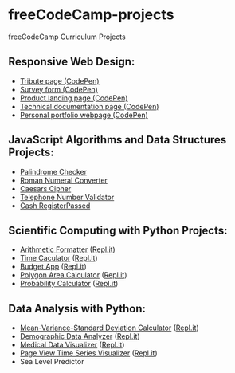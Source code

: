 # freeCodeCamp-projects
freeCodeCamp Curriculum Projects

## Responsive Web Design:
* [Tribute page (CodePen)](https://codepen.io/tuanna2815/full/WNbaRdz)
* [Survey form (CodePen)](https://codepen.io/tuanna2815/full/ZEYmdgV)
* [Product landing page (CodePen)](https://codepen.io/tuanna2815/full/zYxXLwo)
* [Technical documentation page (CodePen)](https://codepen.io/tuanna2815/full/yLNYdrb)
* [Personal portfolio webpage (CodePen)](https://codepen.io/tuanna2815/full/rNVeQWV)

## JavaScript Algorithms and Data Structures Projects:
* [Palindrome Checker](https://github.com/anhtuan85/freeCodeCamp-projects/blob/master/JavaScript-Algorithms-and-Data-Structures/Palindrome_Checker.js)
* [Roman Numeral Converter](https://github.com/anhtuan85/freeCodeCamp-projects/blob/master/JavaScript-Algorithms-and-Data-Structures/Roman_Numeral_Converter.js)
* [Caesars Cipher](https://github.com/anhtuan85/freeCodeCamp-projects/blob/master/JavaScript-Algorithms-and-Data-Structures/Caesars-Cipher.js)
* [Telephone Number Validator](https://github.com/anhtuan85/freeCodeCamp-projects/blob/master/JavaScript-Algorithms-and-Data-Structures/Telephone_Number_Validator.js)
* [Cash RegisterPassed](https://github.com/anhtuan85/freeCodeCamp-projects/blob/master/JavaScript-Algorithms-and-Data-Structures/Cash_Register.js)

## Scientific Computing with Python Projects:
* [Arithmetic Formatter](https://github.com/anhtuan85/freeCodeCamp-projects/tree/master/Scientific-Computing-with-Python/Arithmetic-Formatter) ([Repl.it](https://repl.it/@kiennguyen24/boilerplate-arithmetic-formatter))
* [Time Caculator](https://github.com/anhtuan85/freeCodeCamp-projects/tree/master/Scientific-Computing-with-Python/Time-Calculator) ([Repl.it](https://repl.it/@kiennguyen24/boilerplate-time-calculator))
* [Budget App](https://github.com/anhtuan85/freeCodeCamp-projects/tree/master/Scientific-Computing-with-Python/Budget-App) ([Repl.it](https://repl.it/@kiennguyen24/boilerplate-budget-app))
* [Polygon Area Calculator](https://github.com/anhtuan85/freeCodeCamp-projects/tree/master/Scientific-Computing-with-Python/Polygon-Area-Calculator) ([Repl.it](https://repl.it/@kiennguyen24/boilerplate-polygon-area-calculator))
* [Probability Calculator](https://github.com/anhtuan85/freeCodeCamp-projects/tree/master/Scientific-Computing-with-Python/Probability-Calculator) ([Repl.it](https://repl.it/@kiennguyen24/boilerplate-probability-calculator))

## Data Analysis with Python:
* [Mean-Variance-Standard Deviation Calculator](https://github.com/anhtuan85/freeCodeCamp-projects/tree/master/Data-Analysis-with-Python/Mean-Variance-Standard-Deviation-Calculator) ([Repl.it](https://repl.it/@kiennguyen24/boilerplate-mean-variance-standard-deviation-calculator))
* [Demographic Data Analyzer](https://github.com/anhtuan85/freeCodeCamp-projects/tree/master/Data-Analysis-with-Python/Demographic-Data-Analyzer) ([Repl.it](https://repl.it/@kiennguyen24/boilerplate-demographic-data-analyzer))
* [Medical Data Visualizer](https://github.com/anhtuan85/freeCodeCamp-projects/tree/master/Data-Analysis-with-Python/Medical-Data-Visualizer) ([Repl.it](https://repl.it/@kiennguyen24/boilerplate-medical-data-visualizer))
* [Page View Time Series Visualizer](https://github.com/anhtuan85/freeCodeCamp-projects/tree/master/Data-Analysis-with-Python/Page-View-Time-Series%20-Visualizer) ([Repl.it](https://github.com/anhtuan85/freeCodeCamp-projects/tree/master/Data-Analysis-with-Python/Page-View-Time-Series%20-Visualizer))
* Sea Level Predictor
